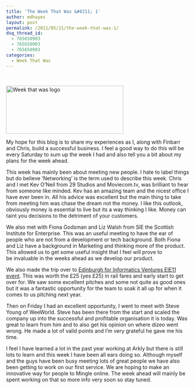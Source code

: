 ```yaml
---
title: 'The Week That Was &#8211; 1'
author: mdhayes
layout: post
permalink: /2011/05/21/the-week-that-was-1/
dsq_thread_id:
  - 765650903
  - 765650903
  - 765650903
categories:
  - Week That Was
---
```

&nbsp;

<img class="alignright size-full wp-image-62" title="week that was" src="http://rookieoven.com/wp-content/uploads/2011/05/week-that-was-e1305987012779.png" alt="Week that was logo" width="320" height="131" />

My hope for this blog is to share my experiences as I, along with Finbarr and Chris, build a successful business. I feel a good way to do this will be every Saturday to sum up the week I had and also tell you a bit about my plans for the week ahead.

This week has mainly been about meeting new people. I hate to label things but do believe &#8216;Networking&#8217; is the term used to describe this week. Chris and I met Kev O&#8217;Neil from 29 Studios and Moviecom.tv, was brilliant to hear from someone like minded. Kev has an amazing team and the nicest office I have ever been in. All his advice was excellent but the main thing to take from meeting him was chase the dream not the money. I like this outlook, obviously money is essential to live but its a way thinking I like. Money can taint you decisions to the detriment of your customers.

We also met with Fiona Godsman and Liz Walsh from SIE the Scottish Institute for Enterprise. This was an useful meeting to have the ear of people who are not from a development or tech background. Both Fiona and Liz have a background in Marketing and thinking more of the product. This allowed us to get some useful insight that I feel will prove to be invaluable in the weeks ahead as we develop our product.

We also made the trip over to [Edinburgh for Informatics Ventures EIE11 event][1]. This was worth the £25 (yes £25) in rail fares and early start to get over for. We saw some excellent pitches and some not quite as good ones but it was a fantastic opportunity for the team to soak it all up for when it comes to us pitching next year.

Then on Friday I had an excellent opportunity, I went to meet with Steve Young of WeeWorld. Steve has been there from the start and scaled the company up into the successful and profitable organisation it is today. Was great to learn from him and to also get his opinion on where dizeo went wrong. He made a lot of valid points and I&#8217;m very grateful he gave me his time.

I feel I have learned a lot in the past year working at Arkly but there is still lots to learn and this week I have been all ears doing so. Although myself and the guys have been busy meeting lots of great people we have also been getting to work on our first service. We are hoping to make an innovative way for people to Mingle online. The week ahead will mainly be spent working on that so more info very soon so stay tuned.

 [1]: http://rookieoven.com/2011/05/20/pick-of-the-bunch-from-eie11/ "Pick of the bunch from EIE11"